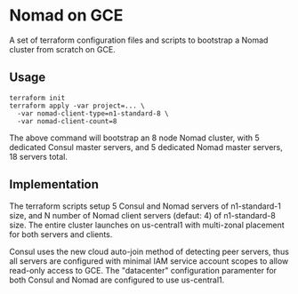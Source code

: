# Nomad on GCE
A set of terraform configuration files and scripts to bootstrap a Nomad cluster from scratch on GCE.

## Usage

    terraform init
    terraform apply -var project=... \ 
      -var nomad-client-type=n1-standard-8 \
      -var nomad-client-count=8

The above command will bootstrap an 8 node Nomad cluster, with 5 dedicated Consul master servers, and 5 dedicated Nomad master servers, 18 servers total.

## Implementation

The terraform scripts setup 5 Consul and Nomad servers of n1-standard-1 size, and N number of Nomad client servers (defaut: 4) of n1-standard-8 size. The entire cluster launches on us-central1 with multi-zonal placement for both servers and clients.

Consul uses the new cloud auto-join method of detecting peer servers, thus all servers are configured with minimal IAM service account scopes to allow read-only access to GCE. The "datacenter" configuration paramenter for both Consul and Nomad are configured to use us-central1.